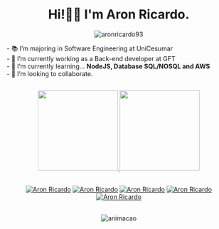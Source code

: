 <h1 align="center">Hi!🤙🏼 I'm Aron Ricardo.</h1>
<p align="center"> <img src="https://komarev.com/ghpvc/?username=aronricardo93" alt="aronricardo93" /> </p>
- 📚 I’m majoring in Software Engineering at UniCesumar<br />
- 🔭 I’m currently working as a Back-end developer at GFT<br /> 
- 🌱 I’m currently learning... <strong>NodeJS, Database SQL/NOSQL and AWS</strong><br /> 
- 🤝 I’m looking to collaborate.<br />

##

<div align="center">
  <a href="https://github.com/aronricardo93">
  <img height="180em" src="https://github-readme-stats.vercel.app/api?username=aronricardo93&show_icons=true&theme=nightowl&include_all_commits=true&count_private=true"/>
  <img height="180em" src="https://github-readme-stats.vercel.app/api/top-langs/?username=aronricardo93&layout=compact&langs_count=7&theme=nightowl"/>
</div>

##

<div align="center">
  <a href="https://www.linkedin.com/in/aronricardo/" target="_blank">
  <img align="center" src="https://img.shields.io/badge/linkedin-%230077B5.svg?&style=for-the-badge&logo=linkedin&logoColor=white" alt="Aron Ricardo"/></a>
  <a href="https://www.instagram.com/aronricardo_/" target="_blank"> 
  <img align="center" src="https://img.shields.io/badge/instagram-%23E4405F.svg?&style=for-the-badge&logo=instagram&logoColor=white" alt="Aron Ricardo"/></a> 
  <a href="https://www.facebook.com/aron.ricardo.1/" target="_blank">
  <img align="center" src="https://img.shields.io/badge/facebook-%231877F2.svg?&style=for-the-badge&logo=facebook&logoColor=white" alt="Aron Ricardo"/></a> 
  <a href="https://wa.me/+5571999609503?text=Ol%C3%A1,%20Aron%20Ricardo!%20Eu%20vim%20pelo%20GitHub." target="_blank">
  <img align="center" src="https://img.shields.io/badge/WhatsApp-25D366?style=for-the-badge&logo=whatsapp&logoColor=white" alt="Aron Ricardo"/></a>
  <a href="mailto:aronricardo@hotmail.com">
  <img align="center" src="https://img.shields.io/badge/Microsoft_Outlook-0078D4?style=for-the-badge&logo=microsoft-outlook&logoColor=white" alt="Aron Ricardo"/></a>
</div>
<br /> 
<p align="center">
  <img src="https://user-images.githubusercontent.com/83992158/192528020-d83215f6-489e-4a19-9df5-598131f3d59f.gif" alt="animacao">
</p>
